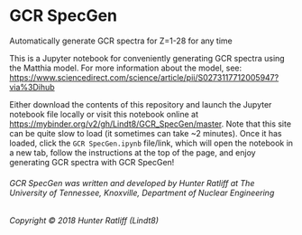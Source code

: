 # GCR SpecGen
Automatically generate GCR spectra for Z=1-28 for any time

This is a Jupyter notebook for conveniently generating GCR spectra using the Matthia model.
For more information about the model, see: https://www.sciencedirect.com/science/article/pii/S0273117712005947?via%3Dihub

Either download the contents of this repository and launch the Jupyter notebook file locally or visit this notebook online at https://mybinder.org/v2/gh/Lindt8/GCR_SpecGen/master.  Note that this site can be quite slow to load (it sometimes can take ~2 minutes).  Once it has loaded, click the ``GCR SpecGen.ipynb`` file/link, which will open the notebook in a new tab, follow the instructions at the top of the page, and enjoy generating GCR spectra with GCR SpecGen!

###### GCR SpecGen was written and developed by Hunter Ratliff at The University of Tennessee, Knoxville, Department of Nuclear Engineering 
###### Copyright &#169; 2018 Hunter Ratliff (Lindt8) 

